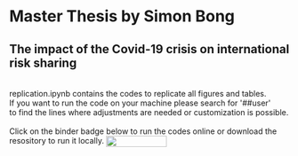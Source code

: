 # Master Thesis by Simon Bong
## The impact of the Covid-19 crisis on international risk sharing
<br>
replication.ipynb contains the codes to replicate all figures and tables.
<br>
If you want to run the code on your machine please search for '##user'
<br>
to find the lines where adjustments are needed or customization is possible.
<br>
<br>
Click on the binder badge below to run the codes online or download the resository to run it locally.
</a>
<a href="https://mybinder.org/v2/gh/Riderman56/Master_Arbeit/main"
    target="_parent">
    <img align="center"
       src="https://mybinder.org/badge_logo.svg"
       width="109" height="20">
</a>
